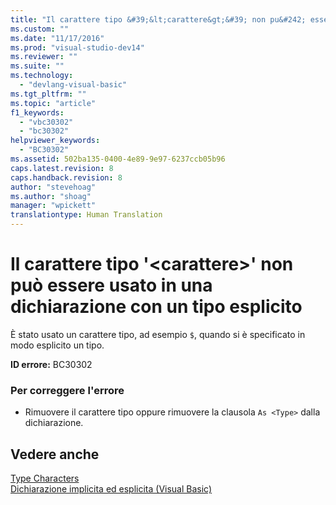 ```yaml
---
title: "Il carattere tipo &#39;&lt;carattere&gt;&#39; non pu&#242; essere usato in una dichiarazione con un tipo esplicito | Microsoft Docs"
ms.custom: ""
ms.date: "11/17/2016"
ms.prod: "visual-studio-dev14"
ms.reviewer: ""
ms.suite: ""
ms.technology: 
  - "devlang-visual-basic"
ms.tgt_pltfrm: ""
ms.topic: "article"
f1_keywords: 
  - "vbc30302"
  - "bc30302"
helpviewer_keywords: 
  - "BC30302"
ms.assetid: 502ba135-0400-4e89-9e97-6237ccb05b96
caps.latest.revision: 8
caps.handback.revision: 8
author: "stevehoag"
ms.author: "shoag"
manager: "wpickett"
translationtype: Human Translation
---
```

# Il carattere tipo &#39;&lt;carattere&gt;&#39; non pu&#242; essere usato in una dichiarazione con un tipo esplicito
È stato usato un carattere tipo, ad esempio `$`, quando si è specificato in modo esplicito un tipo.  
  
 **ID errore:** BC30302  
  
### Per correggere l'errore  
  
-   Rimuovere il carattere tipo oppure rimuovere la clausola `As <Type>` dalla dichiarazione.  
  
## Vedere anche  
 [Type Characters](../../visual-basic/programming-guide/language-features/data-types/type-characters.md)   
 [Dichiarazione implicita ed esplicita \(Visual Basic\)](http://msdn.microsoft.com/it-it/7260dafd-c1d5-46fc-98bf-2ea0fb94996c)